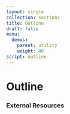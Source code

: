 ```yaml
---
layout: single
collection: sections
title: Outline
draft: false
menu:
  demos:
    parent: utility
    weight: 40
script: outline
---
```


# Outline

### External Resources
